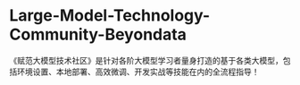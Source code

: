 # Large-Model-Technology-Community-Beyondata
《赋范大模型技术社区》是针对各阶大模型学习者量身打造的基于各类大模型，包括环境设置、本地部署、高效微调、开发实战等技能在内的全流程指导！
